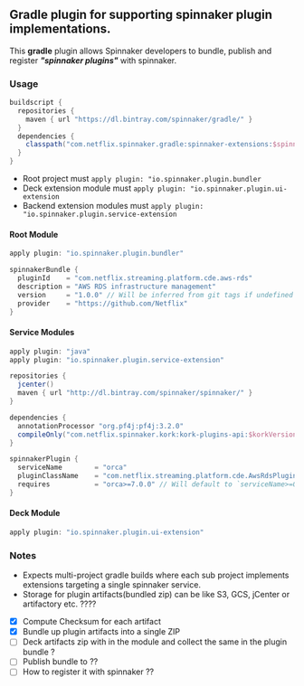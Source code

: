 ## Gradle plugin for supporting spinnaker plugin implementations.

This **gradle** plugin allows Spinnaker developers to bundle, publish and register **_"spinnaker plugins"_** with spinnaker.

### Usage

```groovy
buildscript {
  repositories {
    maven { url "https://dl.bintray.com/spinnaker/gradle/" }
  }
  dependencies {
    classpath("com.netflix.spinnaker.gradle:spinnaker-extensions:$spinnakerGradleVersion")
  }
}
```

* Root project must `apply plugin: "io.spinnaker.plugin.bundler`
* Deck extension module must `apply plugin: "io.spinnaker.plugin.ui-extension`
* Backend extension modules must `apply plugin: "io.spinnaker.plugin.service-extension`

#### Root Module

```groovy
apply plugin: "io.spinnaker.plugin.bundler"

spinnakerBundle {
  pluginId    = "com.netflix.streaming.platform.cde.aws-rds"
  description = "AWS RDS infrastructure management"
  version     = "1.0.0" // Will be inferred from git tags if undefined
  provider    = "https://github.com/Netflix"
}
```

#### Service Modules

```groovy
apply plugin: "java"
apply plugin: "io.spinnaker.plugin.service-extension"

repositories {
  jcenter()
  maven { url "http://dl.bintray.com/spinnaker/spinnaker/" }
}

dependencies {
  annotationProcessor "org.pf4j:pf4j:3.2.0"
  compileOnly("com.netflix.spinnaker.kork:kork-plugins-api:$korkVersion")
}

spinnakerPlugin {
  serviceName        = "orca"
  pluginClassName    = "com.netflix.streaming.platform.cde.AwsRdsPlugin"
  requires           = "orca>=7.0.0" // Will default to `serviceName>=0.0.0` if undefined
}
```

#### Deck Module

```groovy
apply plugin: "io.spinnaker.plugin.ui-extension"
```

### Notes

* Expects multi-project gradle builds where each sub project implements extensions targeting a single spinnaker service.
* Storage for plugin artifacts(bundled zip) can be like S3, GCS, jCenter or artifactory etc. ????


- [x] Compute Checksum for each artifact
- [x] Bundle up plugin artifacts into a single ZIP
- [ ] Deck artifacts zip with in the module and collect the same in the plugin bundle ?
- [ ] Publish bundle to ??
- [ ] How to register it with spinnaker ??
